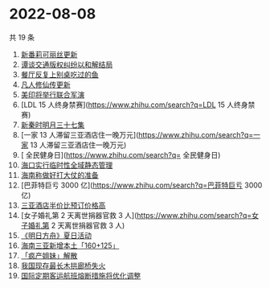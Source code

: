 # 2022-08-08

共 19 条

<!-- BEGIN -->
<!-- 最后更新时间 Mon Aug 08 2022 13:19:33 GMT+0800 (China Standard Time) -->

1. [新番莉可丽丝更新](https://www.zhihu.com/search?q=新番莉可丽丝更新)
1. [谭谈交通版权纠纷以和解结局](https://www.zhihu.com/search?q=谭谈交通版权纠纷以和解结局)
1. [餐厅反复上别桌吃过的鱼](https://www.zhihu.com/search?q=餐厅反复上别桌吃过的鱼)
1. [凡人修仙传更新](https://www.zhihu.com/search?q=凡人修仙传更新)
1. [美印将举行联合军演](https://www.zhihu.com/search?q=美印将举行联合军演)
1. [LDL 15 人终身禁赛](https://www.zhihu.com/search?q=LDL 15 人终身禁赛)
1. [新秦时明月三十七集](https://www.zhihu.com/search?q=新秦时明月三十七集)
1. [一家 13 人滞留三亚酒店住一晚万元](https://www.zhihu.com/search?q=一家 13 人滞留三亚酒店住一晚万元)
1. [	全民健身日](https://www.zhihu.com/search?q=	全民健身日)
1. [海口实行临时性全域静态管理](https://www.zhihu.com/search?q=海口实行临时性全域静态管理)
1. [海南称做好打大仗的准备](https://www.zhihu.com/search?q=海南称做好打大仗的准备)
1. [巴菲特巨亏 3000 亿](https://www.zhihu.com/search?q=巴菲特巨亏 3000 亿)
1. [三亚酒店半价比预订价格高](https://www.zhihu.com/search?q=三亚酒店半价比预订价格高)
1. [女子婚礼第 2 天离世捐器官救 3 人](https://www.zhihu.com/search?q=女子婚礼第 2 天离世捐器官救 3 人)
1. [《明日方舟》夏日活动](https://www.zhihu.com/search?q=《明日方舟》夏日活动)
1. [海南三亚新增本土「160+125」](https://www.zhihu.com/search?q=海南三亚新增本土「160+125」)
1. [「疯产姐妹」解散](https://www.zhihu.com/search?q=「疯产姐妹」解散)
1. [我国现存最长木拱廊桥失火](https://www.zhihu.com/search?q=我国现存最长木拱廊桥失火)
1. [国际定期客运航班熔断措施将优化调整](https://www.zhihu.com/search?q=国际定期客运航班熔断措施将优化调整)

<!-- END -->
